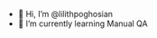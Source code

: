 - 👋 Hi, I’m @lilithpoghosian
- 🌱 I’m currently learning Manual QA


<!---
lilithpoghosian/lilithpoghosian is a ✨ special ✨ repository because its `README.md` (this file) appears on your GitHub profile.
You can click the Preview link to take a look at your changes.
--->
